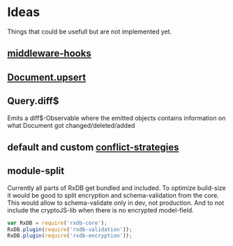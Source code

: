 # Ideas
Things that could be usefull but are not implemented yet.

## [middleware-hooks](http://mongoosejs.com/docs/middleware.html)

## [Document.upsert](https://pouchdb.com/guides/conflicts.html#Upsert)

## Query.diff$
Emits a diff$-Observable where the emitted objects contains information on what Document got changed/deleted/added

## default and custom [conflict-strategies](https://pouchdb.com/guides/conflicts.html)

## module-split
Currently all parts of RxDB get bundled and included. To optimize build-size it would be good to split encryption and schema-validation from the core.
This would allow to schema-validate only in dev, not production. And to not include the cryptoJS-lib when there is no encrypted model-field.

```js
var RxDB = require('rxdb-core');
RxDB.plugin(require('rxdb-validation'));
RxDB.plugin(require('rxdb-encryption'));
```
